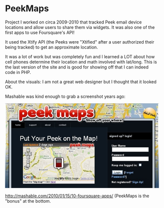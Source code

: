 # PeekMaps
Project I worked on circa 2009-2010 that tracked Peek email device locations and allow users to share them via widgets. It was also one of the first apps to use Foursquare's API!

It used the Xtify API (the Peeks were "Xtified" after a user authorized their being tracked) to get an approximate location.

It was a lot of work but was completely fun and I learned a LOT about how cell phones determine their location and math involved with lat/long. This is the last version of the site and is good for showing off that I can indeed code in PHP.

About the visuals: I am not a great web designer but I thought that it looked OK.

Mashable was kind enough to grab a screenshot years ago:

![alt tag](https://github.com/mbowytz/PeekMaps/blob/master/peek-maps.jpg)

http://mashable.com/2010/01/15/10-foursquare-apps/ (PeekMaps is the "bonus" at the bottom.

